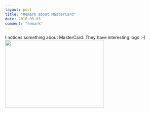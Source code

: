 ```yaml
---
layout: post
title: "Remark about MasterCard"
date: 2016-03-03
comment: "remark"
---
```


I notices something about MasterCard. They have interesting logo :-)
<img src="{{ site.url }}/assets/MasterCard_logo.jpg" width="320" height="220">
